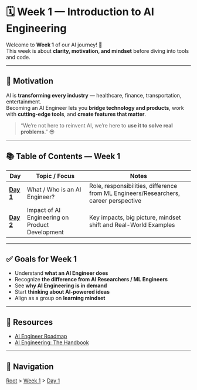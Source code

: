 # 🗓️ Week 1 — Introduction to AI Engineering

Welcome to **Week 1** of our AI journey! 🚀  
This week is about **clarity, motivation, and mindset** before diving into tools and code.

---

## 🌟 Motivation

AI is **transforming every industry** — healthcare, finance, transportation, entertainment.  
Becoming an AI Engineer lets you **bridge technology and products**, work with **cutting-edge tools**, and **create features that matter**.

> “We’re not here to reinvent AI, we’re here to **use it to solve real problems**.” 😎

---

## 📚 Table of Contents — Week 1

| Day       | Topic / Focus | Notes |
|-----------|---------------|-------|
| **[Day 1](day-01/README.md)** | What / Who is an AI Engineer? | Role, responsibilities, difference from ML Engineers/Researchers, career perspective |
| **[Day 2](day-02/README.md)** | Impact of AI Engineering on Product Development | Key impacts, big picture, mindset shift and Real-World Examples |
---

## ✅ Goals for Week 1

- Understand **what an AI Engineer does**
- Recognize **the difference from AI Researchers / ML Engineers**
- See **why AI Engineering is in demand**
- Start **thinking about AI-powered ideas**
- Align as a group on **learning mindset**

---

## 🔗 Resources

- [AI Engineer Roadmap](https://roadmap.sh/ai-engineer)
- [AI Engineering: The Handbook](https://www.freecodecamp.org/news/the-ai-engineering-handbook-how-to-start-a-career-and-excel-as-an-ai-engineer/)
---

## 🌟 Navigation

[Root](../../../README.md) > [Week 1](README.md) > [Day 1](day-01/README.md)